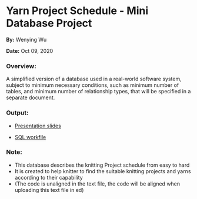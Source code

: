 # Yarn Project Schedule - Mini Database Project
**By:** Wenying Wu

**Date:** Oct 09, 2020

### Overview:
A simplified version of a database used in a real-world software system, subject to minimum necessary conditions, such as minimum number of tables, and minimum number of relationship types, that will be specified in a
separate document.

### Output:

- [Presentation slides]()

- [SQL workfile]()

### Note: 
- This database describes the knitting Project schedule from easy to hard 
- It is created to help knitter to find the suitable knitting projects and yarns according to their capability
- (The code is unaligned in the text file, the code will be aligned when uploading this text file in ed)